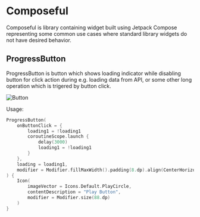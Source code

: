 # Composeful

Composeful is library containing widget built using Jetpack Compose representing some common use
cases where standard library widgets do not have desired behavior.

## ProgressButton

ProgressButton is button which shows loading indicator while disabling button for click action
during e.g. loading data from API, or some other long operation which is trigered by button click.

![Button](https://media.giphy.com/media/Ergz2M1gfL9o9Bdgt1/giphy.gif)

Usage:

```kotlin
ProgressButton(
    onButtonClick = {
        loading1 = !loading1
        coroutineScope.launch {
            delay(3000)
            loading1 = !loading1
        }
    },
    loading = loading1,
    modifier = Modifier.fillMaxWidth().padding(8.dp).align(CenterHorizontally)
) {
    Icon(
        imageVector = Icons.Default.PlayCircle,
        contentDescription = "Play Button",
        modifier = Modifier.size(88.dp)
    )
}
```